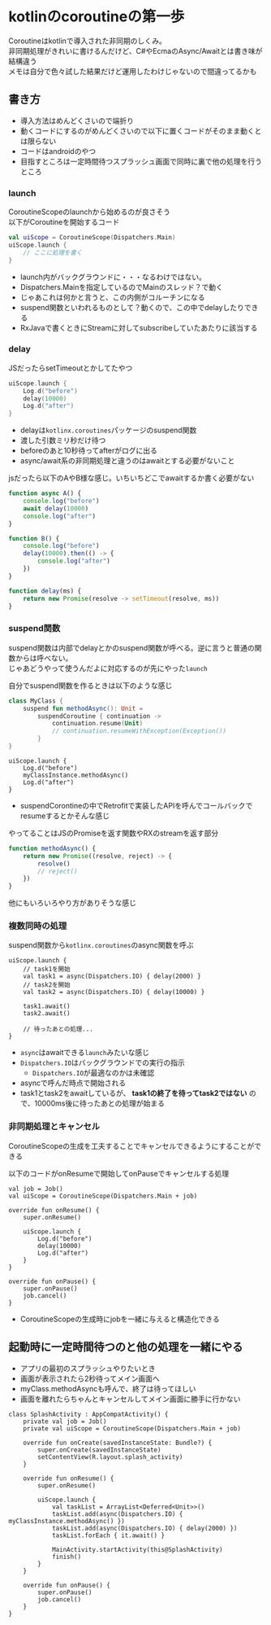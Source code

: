 # kotlinのcoroutineの第一歩

Coroutineはkotlinで導入された非同期のしくみ。  
非同期処理がきれいに書けるんだけど、C#やEcmaのAsync/Awaitとは書き味が結構違う  
メモは自分で色々試した結果だけど運用したわけじゃないので間違ってるかも

## 書き方

* 導入方法はめんどくさいので端折り
* 動くコードにするのがめんどくさいので以下に置くコードがそのまま動くとは限らない
* コードはandroidのやつ
* 目指すところは一定時間待つスプラッシュ画面で同時に裏で他の処理を行うところ

### launch

CoroutineScopeのlaunchから始めるのが良さそう  
以下がCoroutineを開始するコード

```kotlin
val uiScope = CoroutineScope(Dispatchers.Main)
uiScope.launch {
    // ここに処理を書く
}
```

* launch内がバックグラウンドに・・・なるわけではない。
* Dispatchers.Mainを指定しているのでMainのスレッド？で動く
* じゃあこれは何かと言うと、この内側がコルーチンになる
* suspend関数といわれるものとして？動くので、この中でdelayしたりできる
* RxJavaで書くときにStreamに対してsubscribeしていたあたりに該当する

### delay

JSだったらsetTimeoutとかしてたやつ

```kotlin
uiScope.launch {
    Log.d("before")
    delay(10000)
    Log.d("after")
}
```

* delayは`kotlinx.coroutines`パッケージのsuspend関数
* 渡した引数ミリ秒だけ待つ
* beforeのあと10秒待ってafterがログに出る
* async/await系の非同期処理と違うのはawaitとする必要がないこと

jsだったら以下のAやB様な感じ。いちいちどこでawaitするか書く必要がない

```js
function async A() {
    console.log("before")
    await delay(10000)
    console.log("after")
}

function B() {
    console.log("before")
    delay(10000).then(() -> {
        console.log("after")
    })
}

function delay(ms) {
    return new Promise(resolve -> setTimeout(resolve, ms))
}
```

### suspend関数

suspend関数は内部でdelayとかのsuspend関数が呼べる。逆に言うと普通の関数からは呼べない。  
じゃあどうやって使うんだよに対応するのが先にやった`launch`

自分でsuspend関数を作るときは以下のような感じ

```kotlin
class MyClass {
    suspend fun methodAsync(): Unit =
        suspendCoroutine { continuation ->
            continuation.resume(Unit)
            // continuation.resumeWithException(Exception())
        }
}
```
```
uiScope.launch {
    Log.d("before")
    myClassInstance.methodAsync()
    Log.d("after")
}
```

* suspendCorontineの中でRetrofitで実装したAPIを呼んでコールバックでresumeするとかそんな感じ

やってることはJSのPromiseを返す関数やRXのstreamを返す部分

```js
function methodAsync() {
    return new Promise((resolve, reject) -> {
        resolve()
        // reject()
    })
}
```

他にもいろいろやり方がありそうな感じ

### 複数同時の処理

suspend関数から`kotlinx.coroutines`のasync関数を呼ぶ

```
uiScope.launch {
    // task1を開始
    val task1 = async(Dispatchers.IO) { delay(2000) }
    // task2を開始
    val task2 = async(Dispatchers.IO) { delay(10000) }

    task1.await()
    task2.await()

    // 待ったあとの処理...
}
```

* `async`はawaitできる`launch`みたいな感じ
* `Dispatchers.IO`はバックグラウンドでの実行の指示
  * `Dispatchers.IO`が最適なのかは未確認
* asyncで呼んだ時点で開始される
* task1とtask2をawaitしているが、 __task1の終了を待ってtask2ではない__ ので、10000ms後に待ったあとの処理が始まる

### 非同期処理とキャンセル

CoroutineScopeの生成を工夫することでキャンセルできるようにすることができる

以下のコードがonResumeで開始してonPauseでキャンセルする処理

```
val job = Job()
val uiScope = CoroutineScope(Dispatchers.Main + job)

override fun onResume() {
    super.onResume()

    uiScope.launch {
        Log.d("before")
        delay(10000)
        Log.d("after")
    }
}

override fun onPause() {
    super.onPause()
    job.cancel()
}
```

* CoroutineScopeの生成時にjobを一緒に与えると構造化できる

## 起動時に一定時間待つのと他の処理を一緒にやる

* アプリの最初のスプラッシュやりたいとき
* 画面が表示されたら2秒待ってメイン画面へ
* myClass.methodAsyncも呼んで、終了は待ってほしい
* 画面を離れたらちゃんとキャンセルしてメイン画面に勝手に行かない

```
class SplashActivity : AppCompatActivity() {
    private val job = Job()
    private val uiScope = CoroutineScope(Dispatchers.Main + job)

    override fun onCreate(savedInstanceState: Bundle?) {
        super.onCreate(savedInstanceState)
        setContentView(R.layout.splash_activity)
    }

    override fun onResume() {
        super.onResume()

        uiScope.launch {
            val taskList = ArrayList<Deferred<Unit>>()
            taskList.add(async(Dispatchers.IO) { myClassInstance.methodAsync() })
            taskList.add(async(Dispatchers.IO) { delay(2000) })
            taskList.forEach { it.await() }

            MainActivity.startActivity(this@SplashActivity)
            finish()
        }
    }

    override fun onPause() {
        super.onPause()
        job.cancel()
    }
}
```